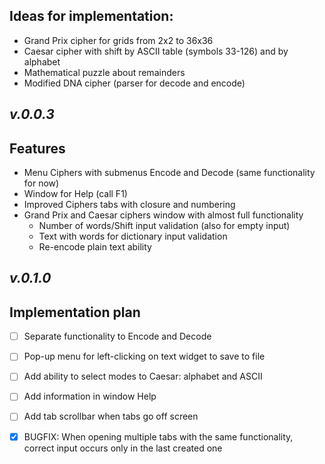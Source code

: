 ## Ideas for implementation:
- Grand Prix cipher for grids from 2x2 to 36x36
- Caesar cipher with shift by ASCII table (symbols 33-126) and by alphabet
- Mathematical puzzle about remainders
- Modified DNA cipher (parser for decode and encode)

## _v.0.0.3_
## Features

- Menu Ciphers with submenus Encode and Decode (same functionality for now)
- Window for Help (call F1)
- Improved Ciphers tabs with closure and numbering
- Grand Prix and Caesar ciphers window with almost full functionality
  - Number of words/Shift input validation (also for empty input)
  - Text with words for dictionary input validation
  - Re-encode plain text ability

## _v.0.1.0_
## Implementation plan

* [ ] Separate functionality to Encode and Decode
* [ ] Pop-up menu for left-clicking on text widget to save to file
* [ ] Add ability to select modes to Caesar: alphabet and ASCII
* [ ] Add information in window Help
* [ ] Add tab scrollbar when tabs go off screen
* [x] BUGFIX: When opening multiple tabs with the same functionality, correct input occurs only in the last created one 

